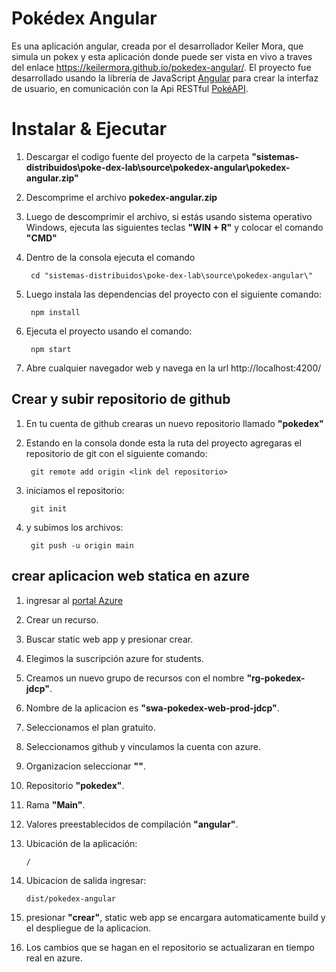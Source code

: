 ﻿# Pokédex Angular

Es una aplicación angular, creada por el desarrollador Keiler Mora, que simula un pokex y esta aplicación donde puede ser vista en vivo a traves del enlace https://keilermora.github.io/pokedex-angular/.
El proyecto fue desarrollado usando la librería de JavaScript [Angular](https://angular.io/) para crear la interfaz de usuario, en comunicación con la Api RESTful [PokéAPI](https://pokeapi.co/).

# Instalar & Ejecutar
1. Descargar el codigo fuente del proyecto de la carpeta **"sistemas-distribuidos\poke-dex-lab\source\pokedex-angular\pokedex-angular.zip"**
2. Descomprime el archivo **pokedex-angular.zip**
3. Luego de descomprimir el archivo, si estás usando sistema operativo Windows, ejecuta las siguientes teclas **"WIN + R"** y colocar el comando **"CMD"**
4. Dentro de la consola ejecuta el comando
		
        cd "sistemas-distribuidos\poke-dex-lab\source\pokedex-angular\"
5. Luego instala las dependencias del proyecto con el siguiente comando:
		
        npm install
6. Ejecuta el proyecto usando el comando:
    
        npm start
7. Abre cualquier navegador web y navega en la url http://localhost:4200/

## Crear y subir repositorio de github

1. En tu cuenta de github crearas un nuevo repositorio llamado **"pokedex"**
2. Estando en la consola donde esta la ruta del proyecto agregaras el repositorio de git con el siguiente comando:

		git remote add origin <link del repositorio>
		
3. iniciamos el repositorio:
		
		git init
4. y subimos los archivos:

		git push -u origin main

## crear aplicacion web statica en azure
1. ingresar al [portal Azure](https://portal.azure.com/#home)
2. Crear un recurso.
3. Buscar static web app y presionar crear.
4. Elegimos la suscripción azure for students.
5. Creamos un nuevo grupo de recursos con el nombre **"rg-pokedex-jdcp"**.
6. Nombre de la aplicacion es **"swa-pokedex-web-prod-jdcp"**.
7. Seleccionamos el plan gratuito.
8. Seleccionamos github y vinculamos la cuenta con azure.
9. Organizacion seleccionar **"<tu nombre de perfil de github>"**.
10. Repositorio **"pokedex"**.
11. Rama **"Main"**. 
12. Valores preestablecidos de compilación **"angular"**.
13. Ubicación de la aplicación:

		/
14. Ubicacion de salida ingresar:

		dist/pokedex-angular
15. presionar **"crear"**, static web app se encargara automaticamente build y el despliegue de la aplicacion.
16. Los cambios que se hagan en el repositorio se actualizaran en tiempo real en azure.



